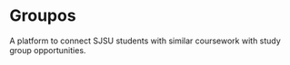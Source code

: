 # Groupos
A platform to connect SJSU students with similar coursework with study group opportunities.
